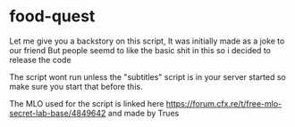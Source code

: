 # food-quest

Let me give you a backstory on this script, It was initially made as a joke to our friend
But people seemd to like the basic shit in this so i decided to release the code

The script wont run unless the "subtitles" script is in your server started so make sure you start that before this.

The MLO used for the script is linked here 
https://forum.cfx.re/t/free-mlo-secret-lab-base/4849642 and made by Trues
